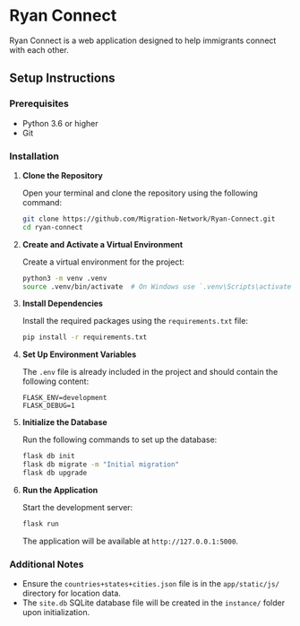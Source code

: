 
# Ryan Connect

Ryan Connect is a web application designed to help immigrants connect with each other.

## Setup Instructions

### Prerequisites

- Python 3.6 or higher
- Git

### Installation

1. **Clone the Repository**

   Open your terminal and clone the repository using the following command:

   ```bash
   git clone https://github.com/Migration-Network/Ryan-Connect.git
   cd ryan-connect
   ```

2. **Create and Activate a Virtual Environment**

   Create a virtual environment for the project:

   ```bash
   python3 -m venv .venv
   source .venv/bin/activate  # On Windows use `.venv\Scripts\activate`
   ```

3. **Install Dependencies**

   Install the required packages using the `requirements.txt` file:

   ```bash
   pip install -r requirements.txt
   ```

4. **Set Up Environment Variables**

   The `.env` file is already included in the project and should contain the following content:

   ```env
   FLASK_ENV=development
   FLASK_DEBUG=1
   ```

5. **Initialize the Database**

   Run the following commands to set up the database:

   ```bash
   flask db init
   flask db migrate -m "Initial migration"
   flask db upgrade
   ```

6. **Run the Application**

   Start the development server:

   ```bash
   flask run
   ```

   The application will be available at `http://127.0.0.1:5000`.

### Additional Notes

- Ensure the `countries+states+cities.json` file is in the `app/static/js/` directory for location data.
- The `site.db` SQLite database file will be created in the `instance/` folder upon initialization.
